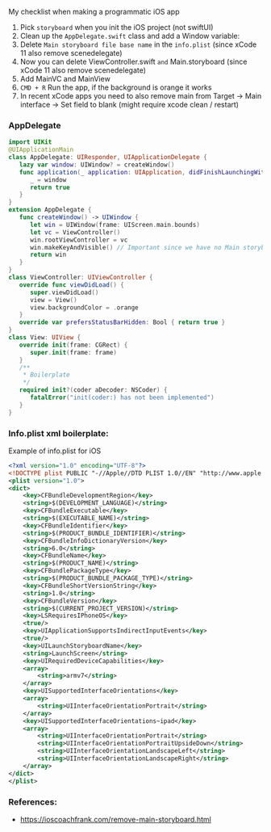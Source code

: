 My checklist when making a programmatic iOS app<!--more-->

1. Pick `storyboard` when you init the iOS project (not swiftUI)
2. Clean up the `AppDelegate.swift` class and add a Window variable:
3. Delete `Main storyboard file base name` in the `info.plist` (since xCode 11 also remove scenedelegate)
4. Now you can delete ViewController.swift `and` Main.storyboard (since xCode 11 also remove scenedelegate)
5. Add MainVC and MainView
6. `CMD + R` Run the app, if the background is orange it works
7. In recent xCode apps you need to also remove main from Target -> Main interface -> Set field to blank (might require xcode clean / restart)

### AppDelegate

```swift
import UIKit
@UIApplicationMain
class AppDelegate: UIResponder, UIApplicationDelegate {
   lazy var window: UIWindow? = createWindow()
   func application(_ application: UIApplication, didFinishLaunchingWithOptions launchOptions: [UIApplication.LaunchOptionsKey: Any]?) -> Bool {
      _ = window
      return true
   }
}
extension AppDelegate {
   func createWindow() -> UIWindow {
      let win = UIWindow(frame: UIScreen.main.bounds)
      let vc = ViewController()
      win.rootViewController = vc
      win.makeKeyAndVisible() // Important since we have no Main storyboard anymore
      return win
   }
}
class ViewController: UIViewController {
   override func viewDidLoad() {
      super.viewDidLoad()
      view = View()
      view.backgroundColor = .orange
   }
   override var prefersStatusBarHidden: Bool { return true }
}
class View: UIView {
   override init(frame: CGRect) {
      super.init(frame: frame)
   }
   /**
    * Boilerplate
    */
   required init?(coder aDecoder: NSCoder) {
      fatalError("init(coder:) has not been implemented")
   }
}
```

### Info.plist xml boilerplate:
Example of info.plist for iOS

```xml
<?xml version="1.0" encoding="UTF-8"?>
<!DOCTYPE plist PUBLIC "-//Apple//DTD PLIST 1.0//EN" "http://www.apple.com/DTDs/PropertyList-1.0.dtd">
<plist version="1.0">
<dict>
	<key>CFBundleDevelopmentRegion</key>
	<string>$(DEVELOPMENT_LANGUAGE)</string>
	<key>CFBundleExecutable</key>
	<string>$(EXECUTABLE_NAME)</string>
	<key>CFBundleIdentifier</key>
	<string>$(PRODUCT_BUNDLE_IDENTIFIER)</string>
	<key>CFBundleInfoDictionaryVersion</key>
	<string>6.0</string>
	<key>CFBundleName</key>
	<string>$(PRODUCT_NAME)</string>
	<key>CFBundlePackageType</key>
	<string>$(PRODUCT_BUNDLE_PACKAGE_TYPE)</string>
	<key>CFBundleShortVersionString</key>
	<string>1.0</string>
	<key>CFBundleVersion</key>
	<string>$(CURRENT_PROJECT_VERSION)</string>
	<key>LSRequiresIPhoneOS</key>
	<true/>
	<key>UIApplicationSupportsIndirectInputEvents</key>
	<true/>
	<key>UILaunchStoryboardName</key>
	<string>LaunchScreen</string>
	<key>UIRequiredDeviceCapabilities</key>
	<array>
		<string>armv7</string>
	</array>
	<key>UISupportedInterfaceOrientations</key>
	<array>
		<string>UIInterfaceOrientationPortrait</string>
	</array>
	<key>UISupportedInterfaceOrientations~ipad</key>
	<array>
		<string>UIInterfaceOrientationPortrait</string>
		<string>UIInterfaceOrientationPortraitUpsideDown</string>
		<string>UIInterfaceOrientationLandscapeLeft</string>
		<string>UIInterfaceOrientationLandscapeRight</string>
	</array>
</dict>
</plist>

```

### References:
- https://ioscoachfrank.com/remove-main-storyboard.html
